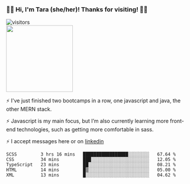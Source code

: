 ### 👋🏾 Hi, I'm Tara (she/her)! Thanks for visiting! 👋🏾
![visitors](https://visitor-badge.glitch.me/badge?page_id=qualmless)
<BR>
<img height="180em" src="https://github-readme-stats.vercel.app/api?username=qualmless&show_icons=true&hide_border=true&&count_private=true&include_all_commits=true" />

⚡️ I've just finished two bootcamps in a row, one javascript and java, the other MERN stack. 

⚡️ Javascript is my main focus, but I’m also currently learning more front-end technologies, such as getting more comfortable in sass. 

⚡️ I accept messages here or on <a href="https://www.linkedin.com/in/tarajdunmore/">linkedin</a>

<!--START_SECTION:waka-->
```text
SCSS         3 hrs 16 mins   █████████████████░░░░░░░░   67.64 % 
CSS          34 mins         ███░░░░░░░░░░░░░░░░░░░░░░   12.05 % 
TypeScript   23 mins         ██░░░░░░░░░░░░░░░░░░░░░░░   08.21 % 
HTML         14 mins         █▒░░░░░░░░░░░░░░░░░░░░░░░   05.00 % 
XML          13 mins         █░░░░░░░░░░░░░░░░░░░░░░░░   04.62 % 
```
<!--END_SECTION:waka-->

<!--
**qualmless/qualmless** is a ✨ _special_ ✨ repository because its `README.md` (this file) appears on your GitHub profile.

Here are some ideas to get you started:
- 🔭 I’m currently working on ...
- 👯 I’m looking to collaborate on ...
- 🤔 I’m looking for help with ...
- 💬 Ask me about ...
- 📫 How to reach me: ...
- ⚡ Fun fact: ...
-->
